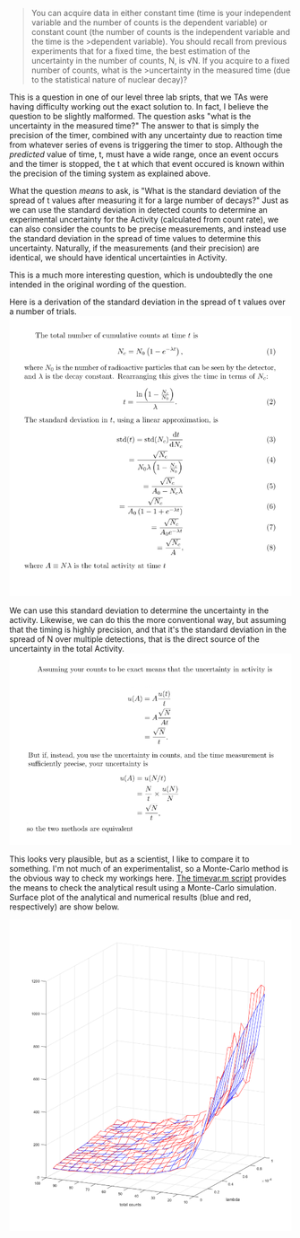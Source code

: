 
>You can acquire data in either constant time (time is your independent variable and the number of counts is 
>the dependent variable) or constant count (the number of counts is the independent variable and the time is the >dependent variable). You should recall from previous experiments that for a fixed time, the best estimation of 
>the uncertainty in the number of counts, N, is √N. If you acquire to a fixed number of counts, what is the >uncertainty in the measured time (due to the statistical nature of nuclear decay)?

This is a question in one of our level three lab sripts, that we TAs were having difficulty working out the exact solution to. In fact, I believe the question to be slightly malformed. The question asks "what is the uncertainty in the measured time?" The answer to that is simply the precision of the timer, combined with any uncertainty due to reaction time from whatever series of evens is triggering the timer to stop. Although the *predicted* value of time, t, must have a wide range, once an event occurs and the timer is stopped, the t at which that event occured is known within the precision of the timing system as explained above.

What the question *means* to ask, is "What is the standard deviation of the spread of t values after measuring it for a large number of decays?" Just as we can use the standard deviation in detected counts to determine an experimental uncertainty for the Activity (calculated from count rate), we can also consider the counts to be precise measurements, and instead use the standard deviation in the spread of time values to determine this uncertainty. Naturally, if the measurements (and their precision) are identical, we should have identical uncertainties in Activity.

This is a much more interesting question, which is undoubtedly the one intended in the original wording of the question. 

Here is a derivation of the standard deviation in the spread of t values over a number of trials.
![uncertainty caluclation](std_t.png)

We can use this standard deviation to determine the uncertainty in the activity. Likewise, we can do this the more conventional way, but assuming that the timing is highly precision, and that it's the standard deviation in the spread of N over multiple detections, that is the direct source of the uncertainty in the total Activity.
![uncertainty caluclation](uncertainties.png)

This looks very plausible, but as a scientist, I like to compare it to something. I'm not much of an experimentalist, so a Monte-Carlo method is the obvious way to check my workings here. [The timevar.m script](timevar.m) provides the means to check the analytical result using a Monte-Carlo simulation. Surface plot of the analytical and numerical results (blue and red, respectively) are show below.

![analytical-numerical](timevar.png)